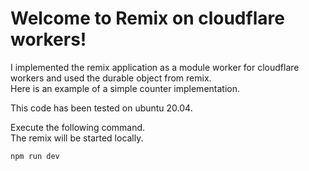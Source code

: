 # Welcome to Remix on cloudflare workers!

I implemented the remix application as a module worker for cloudflare workers and used the durable object from remix.  
Here is an example of a simple counter implementation.  

This code has been tested on ubuntu 20.04.  

Execute the following command.  
The remix will be started locally.  

```sh
npm run dev
```
